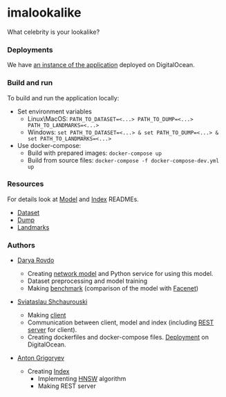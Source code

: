 # imalookalike
What celebrity is your lookalike?

### Deployments
We have [an instance of the application](http://207.154.236.203) deployed on DigitalOcean.

### Build and run
To build and run the application locally:
 * Set environment variables
   * Linux\MacOS: `PATH_TO_DATASET=<...> PATH_TO_DUMP=<...> PATH_TO_LANDMARKS=<...>`
   * Windows: `set PATH_TO_DATASET=<...> & set PATH_TO_DUMP=<...> & set PATH_TO_LANDMARKS=<...>`
 * Use docker-compose:
   * Build with prepared images: `docker-compose up`
   * Build from source files: `docker-compose -f docker-compose-dev.yml up`

### Resources
For details look at [Model](https://github.com/slawiko/imalookalike/tree/master/src/app/server/net#imlookalike-model) and [Index](https://github.com/slawiko/imalookalike/tree/master/src/index#index) READMEs.
 * [Dataset](https://drive.google.com/drive/folders/0B7EVK8r0v71peklHb0pGdDl6R28)
 * [Dump](https://drive.google.com/file/d/1OD84hvLg5WMICFQhqX7K4E5S1rI6xJNN/view)
 * [Landmarks](https://github.com/AKSHAYUBHAT/TensorFace/blob/master/openface/models/dlib/shape_predictor_68_face_landmarks.dat)

### Authors
 * [Darya Rovdo](https://github.com/DaryaRovdo)
   * Creating [network model](https://github.com/slawiko/imalookalike/tree/master/src/app/server/net) and Python service for using this model.
   * Dataset preprocessing and model training
   * Making [benchmark](https://github.com/slawiko/imalookalike/tree/master/benchmark/net) (comparison of the model with [Facenet](https://github.com/davidsandberg/facenet))

 * [Sviataslau Shchaurouski](https://github.com/slawiko)
   * Making [client](https://github.com/slawiko/imalookalike/tree/master/src/app/client)
   * Communication between client, model and index (including [REST server](https://github.com/slawiko/imalookalike/tree/master/src/app/server) for client).
   * Creating dockerfiles and docker-compose files. [Deployment](http://207.154.236.203) on DigitalOcean.

 * [Anton Grigoryev](https://github.com/batist73)
   * Creating [Index](https://github.com/slawiko/imalookalike/tree/master/src/index)
     * Implementing [HNSW](https://arxiv.org/abs/1603.09320) algorithm
     * Making REST server
